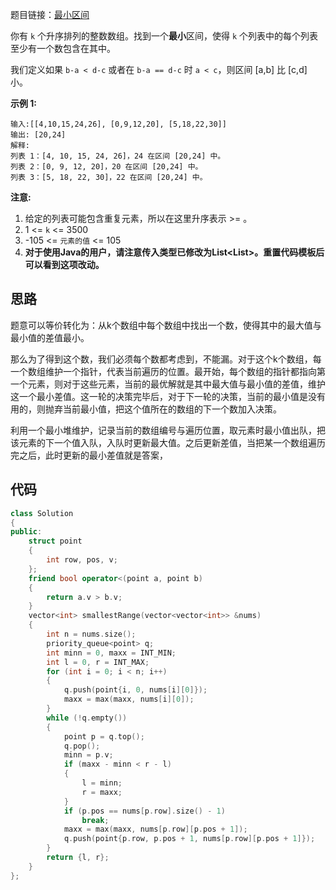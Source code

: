 题目链接：[最小区间](https://leetcode-cn.com/problems/smallest-range-covering-elements-from-k-lists/)

你有 `k` 个升序排列的整数数组。找到一个**最小**区间，使得 `k` 个列表中的每个列表至少有一个数包含在其中。

我们定义如果 `b-a < d-c` 或者在 `b-a == d-c` 时 `a < c`，则区间 [a,b] 比 [c,d] 小。

**示例 1:**

```
输入:[[4,10,15,24,26], [0,9,12,20], [5,18,22,30]]
输出: [20,24]
解释: 
列表 1：[4, 10, 15, 24, 26]，24 在区间 [20,24] 中。
列表 2：[0, 9, 12, 20]，20 在区间 [20,24] 中。
列表 3：[5, 18, 22, 30]，22 在区间 [20,24] 中。
```

**注意:**

1. 给定的列表可能包含重复元素，所以在这里升序表示 >= 。
2. 1 <= `k` <= 3500
3. -105 <= `元素的值` <= 105
4. **对于使用Java的用户，请注意传入类型已修改为List<List<Integer>>。重置代码模板后可以看到这项改动。**

## 思路

题意可以等价转化为：从k个数组中每个数组中找出一个数，使得其中的最大值与最小值的差值最小。

那么为了得到这个数，我们必须每个数都考虑到，不能漏。对于这个k个数组，每一个数组维护一个指针，代表当前遍历的位置。最开始，每个数组的指针都指向第一个元素，则对于这些元素，当前的最优解就是其中最大值与最小值的差值，维护这一个最小差值。这一轮的决策完毕后，对于下一轮的决策，当前的最小值是没有用的，则抛弃当前最小值，把这个值所在的数组的下一个数加入决策。

利用一个最小堆维护，记录当前的数组编号与遍历位置，取元素时最小值出队，把该元素的下一个值入队，入队时更新最大值。之后更新差值，当把某一个数组遍历完之后，此时更新的最小差值就是答案，

## 代码

```cpp
class Solution
{
public:
    struct point
    {
        int row, pos, v;
    };
    friend bool operator<(point a, point b)
    {
        return a.v > b.v;
    }
    vector<int> smallestRange(vector<vector<int>> &nums)
    {
        int n = nums.size();
        priority_queue<point> q;
        int minn = 0, maxx = INT_MIN;
        int l = 0, r = INT_MAX;
        for (int i = 0; i < n; i++)
        {
            q.push(point{i, 0, nums[i][0]});
            maxx = max(maxx, nums[i][0]);
        }
        while (!q.empty())
        {
            point p = q.top();
            q.pop();
            minn = p.v;
            if (maxx - minn < r - l)
            {
                l = minn;
                r = maxx;
            }
            if (p.pos == nums[p.row].size() - 1)
                break;
            maxx = max(maxx, nums[p.row][p.pos + 1]);
            q.push(point{p.row, p.pos + 1, nums[p.row][p.pos + 1]});
        }
        return {l, r};
    }
};
```

